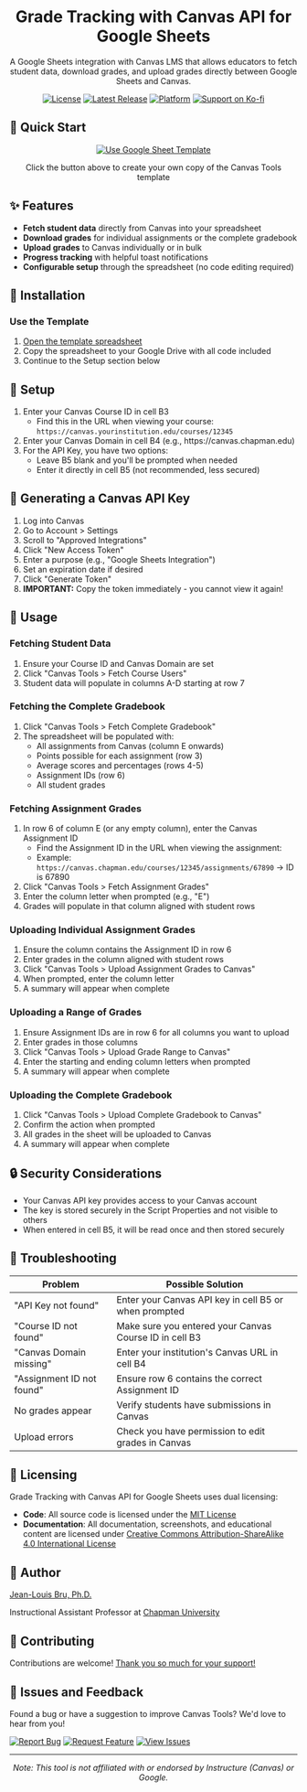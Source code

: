 <h1 align="center">Grade Tracking with Canvas API for Google Sheets</h1>

<p align="center">
  A Google Sheets integration with Canvas LMS that allows educators to fetch student data, download grades, and upload grades directly between Google Sheets and Canvas.
</p>

<p align="center">
  <a href="LICENSE"><img src="https://img.shields.io/github/license/jlouisbru/canvas-tools-for-sheets" alt="License"></a>
  <a href="https://github.com/jlouisbru/canvas-tools-for-sheets/releases/latest"><img src="https://img.shields.io/github/v/release/jlouisbru/canvas-tools-for-sheets" alt="Latest Release"></a>
  <a href="https://docs.google.com/spreadsheets/d/18ZggFU-2xBdbl3pVPY3dXR-U5DYdroxvYaZJXGcvIPA/edit?usp=sharing"><img src="https://img.shields.io/badge/platform-Google%20Sheets-green" alt="Platform"></a>
  <a href="https://ko-fi.com/louisfr"><img src="https://img.shields.io/badge/Support-Ko--fi-ff5f5f" alt="Support on Ko-fi"></a>
</p>

<h2>🚀 Quick Start</h2>

<p align="center">
  <a href="https://docs.google.com/spreadsheets/d/18ZggFU-2xBdbl3pVPY3dXR-U5DYdroxvYaZJXGcvIPA/copy"><img src="https://img.shields.io/badge/Use_Template-4285F4?style=for-the-badge&logo=google&logoColor=white" alt="Use Google Sheet Template"></a>
</p>

<p align="center">Click the button above to create your own copy of the Canvas Tools template</p>

<h2>✨ Features</h2>

<ul>
  <li><strong>Fetch student data</strong> directly from Canvas into your spreadsheet</li>
  <li><strong>Download grades</strong> for individual assignments or the complete gradebook</li>
  <li><strong>Upload grades</strong> to Canvas individually or in bulk</li>
  <li><strong>Progress tracking</strong> with helpful toast notifications</li>
  <li><strong>Configurable setup</strong> through the spreadsheet (no code editing required)</li>
</ul>

<h2>💾 Installation</h2>

<h3>Use the Template</h3>

<ol>
  <li><a href="https://docs.google.com/spreadsheets/d/18ZggFU-2xBdbl3pVPY3dXR-U5DYdroxvYaZJXGcvIPA/edit?usp=sharing">Open the template spreadsheet</a></li>
  <li>Copy the spreadsheet to your Google Drive with all code included</li>
  <li>Continue to the Setup section below</li>
</ol>

<h2>🔧 Setup</h2>

<ol>
  <li>Enter your Canvas Course ID in cell B3
    <ul>
      <li>Find this in the URL when viewing your course: <code>https://canvas.yourinstitution.edu/courses/12345</code></li>
    </ul>
  </li>
  <li>Enter your Canvas Domain in cell B4 (e.g., https://canvas.chapman.edu)</li>
  <li>For the API Key, you have two options:
    <ul>
      <li>Leave B5 blank and you'll be prompted when needed</li>
      <li>Enter it directly in cell B5 (not recommended, less secured)</li>
    </ul>
  </li>
</ol>

<h2>🔑 Generating a Canvas API Key</h2>

<ol>
  <li>Log into Canvas</li>
  <li>Go to Account > Settings</li>
  <li>Scroll to "Approved Integrations"</li>
  <li>Click "New Access Token"</li>
  <li>Enter a purpose (e.g., "Google Sheets Integration")</li>
  <li>Set an expiration date if desired</li>
  <li>Click "Generate Token"</li>
  <li><strong>IMPORTANT:</strong> Copy the token immediately - you cannot view it again!</li>
</ol>

<h2>📝 Usage</h2>

<h3>Fetching Student Data</h3>

<ol>
  <li>Ensure your Course ID and Canvas Domain are set</li>
  <li>Click "Canvas Tools > Fetch Course Users"</li>
  <li>Student data will populate in columns A-D starting at row 7</li>
</ol>

<h3>Fetching the Complete Gradebook</h3>

<ol>
  <li>Click "Canvas Tools > Fetch Complete Gradebook"</li>
  <li>The spreadsheet will be populated with:
    <ul>
      <li>All assignments from Canvas (column E onwards)</li>
      <li>Points possible for each assignment (row 3)</li>
      <li>Average scores and percentages (rows 4-5)</li>
      <li>Assignment IDs (row 6)</li>
      <li>All student grades</li>
    </ul>
  </li>
</ol>

<h3>Fetching Assignment Grades</h3>

<ol>
  <li>In row 6 of column E (or any empty column), enter the Canvas Assignment ID
    <ul>
      <li>Find the Assignment ID in the URL when viewing the assignment:</li>
      <li>Example: <code>https://canvas.chapman.edu/courses/12345/assignments/67890</code> → ID is 67890</li>
    </ul>
  </li>
  <li>Click "Canvas Tools > Fetch Assignment Grades"</li>
  <li>Enter the column letter when prompted (e.g., "E")</li>
  <li>Grades will populate in that column aligned with student rows</li>
</ol>

<h3>Uploading Individual Assignment Grades</h3>

<ol>
  <li>Ensure the column contains the Assignment ID in row 6</li>
  <li>Enter grades in the column aligned with student rows</li>
  <li>Click "Canvas Tools > Upload Assignment Grades to Canvas"</li>
  <li>When prompted, enter the column letter</li>
  <li>A summary will appear when complete</li>
</ol>

<h3>Uploading a Range of Grades</h3>

<ol>
  <li>Ensure Assignment IDs are in row 6 for all columns you want to upload</li>
  <li>Enter grades in those columns</li>
  <li>Click "Canvas Tools > Upload Grade Range to Canvas"</li>
  <li>Enter the starting and ending column letters when prompted</li>
  <li>A summary will appear when complete</li>
</ol>

<h3>Uploading the Complete Gradebook</h3>

<ol>
  <li>Click "Canvas Tools > Upload Complete Gradebook to Canvas"</li>
  <li>Confirm the action when prompted</li>
  <li>All grades in the sheet will be uploaded to Canvas</li>
  <li>A summary will appear when complete</li>
</ol>

<h2>🔒 Security Considerations</h2>

<ul>
  <li>Your Canvas API key provides access to your Canvas account</li>
  <li>The key is stored securely in the Script Properties and not visible to others</li>
  <li>When entered in cell B5, it will be read once and then stored securely</li>
</ul>

<h2>🐞 Troubleshooting</h2>

<table>
  <thead>
    <tr>
      <th>Problem</th>
      <th>Possible Solution</th>
    </tr>
  </thead>
  <tbody>
    <tr>
      <td>"API Key not found"</td>
      <td>Enter your Canvas API key in cell B5 or when prompted</td>
    </tr>
    <tr>
      <td>"Course ID not found"</td>
      <td>Make sure you entered your Canvas Course ID in cell B3</td>
    </tr>
    <tr>
      <td>"Canvas Domain missing"</td>
      <td>Enter your institution's Canvas URL in cell B4</td>
    </tr>
    <tr>
      <td>"Assignment ID not found"</td>
      <td>Ensure row 6 contains the correct Assignment ID</td>
    </tr>
    <tr>
      <td>No grades appear</td>
      <td>Verify students have submissions in Canvas</td>
    </tr>
    <tr>
      <td>Upload errors</td>
      <td>Check you have permission to edit grades in Canvas</td>
    </tr>
  </tbody>
</table>

<h2>📄 Licensing</h2>

<p>Grade Tracking with Canvas API for Google Sheets uses dual licensing:</p>

<ul>
  <li><strong>Code</strong>: All source code is licensed under the <a href="LICENSE">MIT License</a></li>
  <li><strong>Documentation</strong>: All documentation, screenshots, and educational content are licensed under <a href="docs/LICENSE-DOCS.md">Creative Commons Attribution-ShareAlike 4.0 International License</a></li>
</ul>

<h2>👤 Author</h2>

<p><a href="https://www.jlouisbru.com/">Jean-Louis Bru, Ph.D.</a></p>
<p>Instructional Assistant Professor at <a href="https://www.chapman.edu/">Chapman University</a></p>

<h2>🤝 Contributing</h2>

<p>Contributions are welcome! <a href="https://ko-fi.com/louisfr">Thank you so much for your support!</a></p>

<h2>🐛 Issues and Feedback</h2>

<p>Found a bug or have a suggestion to improve Canvas Tools? We'd love to hear from you!</p>

<p>
  <a href="https://github.com/jlouisbru/canvas-tools-for-sheets/issues/new?template=bug_report.yml"><img src="https://img.shields.io/badge/Report-Bug-red?style=for-the-badge&logo=github" alt="Report Bug"></a>
  <a href="https://github.com/jlouisbru/canvas-tools-for-sheets/issues/new?template=feature_request.yml"><img src="https://img.shields.io/badge/Request-Feature-blue?style=for-the-badge&logo=github" alt="Request Feature"></a>
  <a href="https://github.com/jlouisbru/canvas-tools-for-sheets/issues"><img src="https://img.shields.io/badge/View-Issues-green?style=for-the-badge&logo=github" alt="View Issues"></a>
</p>

<hr>

<p align="center">
  <i>Note: This tool is not affiliated with or endorsed by Instructure (Canvas) or Google.</i>
</p>
